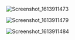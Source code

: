 ![Screenshot_1613911473](https://user-images.githubusercontent.com/76491642/108625642-0aba3000-7472-11eb-8f2a-6d60638923c1.png)

![Screenshot_1613911479](https://user-images.githubusercontent.com/76491642/108625644-0e4db700-7472-11eb-95ec-bbed1bec9064.png)

![Screenshot_1613911484](https://user-images.githubusercontent.com/76491642/108625646-10177a80-7472-11eb-9665-f393a2897428.png)
